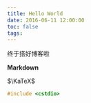 ```yaml
---
title: Hello World
date: 2016-06-11 12:00:00
toc: false
tags:
---
```

终于搭好博客啦

<!--more-->

**Markdown**

$\KaTeX$

```cpp
#include <cstdio>
```

